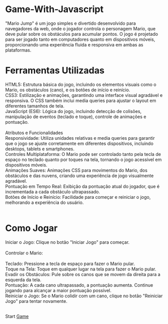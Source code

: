 # Game-With-Javascript
 "Mario Jump" é um jogo simples e divertido desenvolvido para navegadores da web, onde o jogador controla o personagem Mario, que deve pular sobre os obstáculos para acumular pontos. O jogo é projetado para ser jogado tanto em computadores quanto em dispositivos móveis, proporcionando uma experiência fluida e responsiva em ambas as plataformas.

# Ferramentas Utilizadas
HTML5: Estrutura básica do jogo, incluindo os elementos visuais como o Mario, os obstáculos (cano), e os botões de início e reinício.<br>
CSS3: Estilização e animações, garantindo uma interface visual agradável e responsiva. O CSS também inclui media queries para ajustar o layout em diferentes tamanhos de tela.<br>
JavaScript (ES6): Lógica do jogo, incluindo detecção de colisões, manipulação de eventos (teclado e toque), controle de animações e pontuação.<br><br>
Atributos e Funcionalidades<br>
Responsividade: Utiliza unidades relativas e media queries para garantir que o jogo se ajuste corretamente em diferentes dispositivos, incluindo desktops, tablets e smartphones.<br>
Controles Multiplataforma: O Mario pode ser controlado tanto pela tecla de espaço no teclado quanto por toques na tela, tornando o jogo acessível em dispositivos móveis.<br>
Animações Suaves: Animações CSS para movimentos do Mario, dos obstáculos e das nuvens, criando uma experiência de jogo visualmente agradável.<br>
Pontuação em Tempo Real: Exibição da pontuação atual do jogador, que é incrementada a cada obstáculo ultrapassado.<br>
Botões de Início e Reinício: Facilidade para começar e reiniciar o jogo, melhorando a experiência do usuário.<br><br>
# Como Jogar<br>
Iniciar o Jogo: Clique no botão "Iniciar Jogo" para começar.<br><br>
Controlar o Mario:<br><br>
Teclado: Pressione a tecla de espaço para fazer o Mario pular.<br>
Toque na Tela: Toque em qualquer lugar na tela para fazer o Mario pular.<br>
Evadir os Obstáculos: Pule sobre os canos que se movem da direita para a esquerda da tela.<br>
Pontuação: A cada cano ultrapassado, a pontuação aumenta. Continue jogando para alcançar a maior pontuação possível.<br>
Reiniciar o Jogo: Se o Mario colidir com um cano, clique no botão "Reiniciar Jogo" para tentar novamente. <br> <br>

<p>Start <a href=""https://robson14br.github.io/Game-With-Javascript/" target="_blank">Game</a></p>
